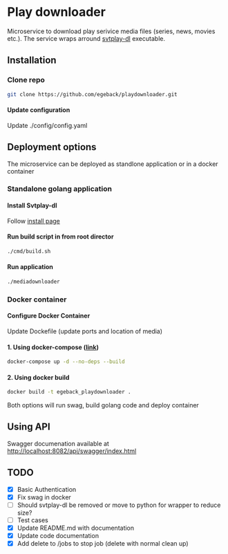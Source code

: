 # Play downloader

Microservice to download play serivice media files (series, news, movies etc.). The service wraps arround [svtplay-dl](https://svtplay-dl.se/) executable.

## Installation

### Clone repo

``` bash
git clone https://github.com/egeback/playdownloader.git
```

#### Update configuration

Update ./config/config.yaml

## Deployment options

The microservice can be deployed as standlone application or in a docker container

### Standalone golang application

#### Install Svtplay-dl

Follow [install page](https://svtplay-dl.se/install/)  
  
#### Run build script in from root director

``` bash
./cmd/build.sh
```

#### Run application

``` bash
./mediadownloader
```

### Docker container

#### Configure Docker Container

Update Dockefile (update ports and location of media)

#### 1. Using docker-compose ([link](https://www.google.com/url?sa=t&rct=j&q=&esrc=s&source=web&cd=&cad=rja&uact=8&ved=2ahUKEwi06f-GpafqAhXLo4sKHVWeA3UQFjAAegQIBBAC&url=https%3A%2F%2Fdocs.docker.com%2Fcompose%2F&usg=AOvVaw02oes91geDSZ-H__u_XMxc))

``` bash
docker-compose up -d --no-deps --build
```

#### 2. Using docker build

``` bash
docker build -t egeback_playdownloader .
```

Both options will run swag, build golang code and deploy container

## Using API

Swagger documenation available at [http://localhost:8082/api/swagger/index.html](http://localhost:8082/api/swagger/index.html)

## TODO

* [x] Basic Authentication
* [x] Fix swag in docker
* [ ] Should svtplay-dl be removed or move to python for wrapper to reduce size?
* [ ] Test cases
* [x] Update README.md with documentation
* [x] Update code documentation
* [x] Add delete to /jobs to stop job (delete with normal clean up)
